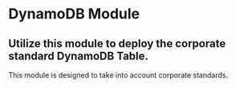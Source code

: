 # DynamoDB Module

## Utilize this module to deploy the corporate standard DynamoDB Table.

This module is designed to take into account corporate standards.


